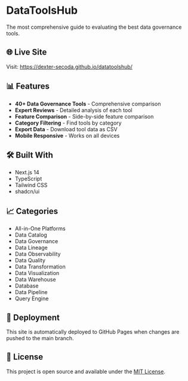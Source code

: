 # DataToolsHub

The most comprehensive guide to evaluating the best data governance tools.

## 🌐 Live Site

Visit: https://dexter-secoda.github.io/datatoolshub/

## 📊 Features

- **40+ Data Governance Tools** - Comprehensive comparison
- **Expert Reviews** - Detailed analysis of each tool
- **Feature Comparison** - Side-by-side feature comparison
- **Category Filtering** - Find tools by category
- **Export Data** - Download tool data as CSV
- **Mobile Responsive** - Works on all devices

## 🛠️ Built With

- Next.js 14
- TypeScript
- Tailwind CSS
- shadcn/ui

## 📈 Categories

- All-in-One Platforms
- Data Catalog
- Data Governance
- Data Lineage
- Data Observability
- Data Quality
- Data Transformation
- Data Visualization
- Data Warehouse
- Database
- Data Pipeline
- Query Engine

## 🚀 Deployment

This site is automatically deployed to GitHub Pages when changes are pushed to the main branch.

## 📄 License

This project is open source and available under the [MIT License](LICENSE).
